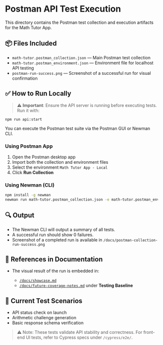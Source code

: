 # Postman API Test Execution

This directory contains the Postman test collection and execution artifacts for the Math Tutor App.

## 📦 Files Included

* `math-tutor.postman_collection.json` — Main Postman test collection
* `math-tutor.postman_environment.json` — Environment file for localhost API testing
* `postman-run-success.png` — Screenshot of a successful run for visual confirmation

## ✅ How to Run Locally

> ⚠️ **Important**: Ensure the API server is running before executing tests. Run it with:

```bash
npm run api:start
```

You can execute the Postman test suite via the Postman GUI or Newman CLI.

### Using Postman App

1. Open the Postman desktop app
2. Import both the collection and environment files
3. Select the environment `Math Tutor App - Local`
4. Click **Run Collection**

### Using Newman (CLI)

```bash
npm install -g newman
newman run math-tutor.postman_collection.json -e math-tutor.postman_environment.json
```

## 🔍 Output

* The Newman CLI will output a summary of all tests.
* A successful run should show 0 failures.
* Screenshot of a completed run is available in `/docs/postman-collection-run-success.png`

## 🔗 References in Documentation

* The visual result of the run is embedded in:

  * [`/docs/showcase.md`](../docs/showcase.md)
  * [`/docs/future-coverage-notes.md`](../docs/future-coverage-notes.md) under **Testing Baseline**

## 🧪 Current Test Scenarios

* API status check on launch
* Arithmetic challenge generation
* Basic response schema verification

> ⚠️ Note: These tests validate API stability and correctness. For front-end UI tests, refer to Cypress specs under `/cypress/e2e/`.

